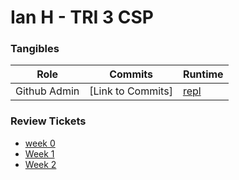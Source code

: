 # Ian H - TRI 3 CSP 


### Tangibles

| Role  | Commits  |  Runtime |
|---|---|---|
| Github Admin  |  [Link to Commits]  | [repl](https://replit.com/@IanHua/ACTUALWORKING#Menu.py)
### Review Tickets
- [week 0](https://github.com/IanHua14/tri3/issues/1)
- [Week 1](https://github.com/IanHua14/tri3/issues/2)
- [Week 2](https://github.com/IanHua14/tri3/issues/3)
